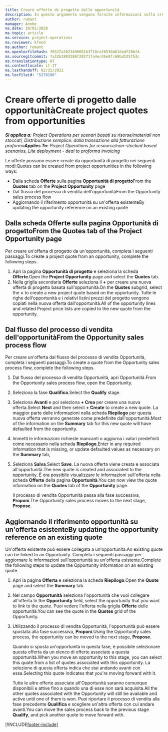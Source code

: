 ```yaml
---
title: Creare offerte di progetto dalle opportunità
description: In questo argomento vengono fornite informazioni sulla creazione di un offerta di progetto da un'opportunità.
author: rumant
manager: Annbe
ms.date: 10/01/2020
ms.topic: article
ms.service: project-operations
ms.reviewer: kfend
ms.author: rumant
ms.openlocfilehash: f0327a2823490081b3718caf6530461dadf20bf4
ms.sourcegitcommit: fa32b1893286f20271fa4ec4be8fc68bd135f53c
ms.translationtype: HT
ms.contentlocale: it-IT
ms.lasthandoff: 02/15/2021
ms.locfileid: "5278198"
---
```

# <a name="create-project-quotes-from-opportunities"></a><span data-ttu-id="0a468-103">Creare offerte di progetto dalle opportunità</span><span class="sxs-lookup"><span data-stu-id="0a468-103">Create project quotes from opportunities</span></span>

<span data-ttu-id="0a468-104">_**Si applica a:** Project Operations per scenari basati su risorse/materiali non stoccati, Distribuzione semplice: dalla transazione alla fatturazione proforma_</span><span class="sxs-lookup"><span data-stu-id="0a468-104">_**Applies To:** Project Operations for resource/non-stocked based scenarios, Lite deployment - deal to proforma invoicing_</span></span>

<span data-ttu-id="0a468-105">Le offerte possono essere create da opportunità di progetto nei seguenti modi:</span><span class="sxs-lookup"><span data-stu-id="0a468-105">Quotes can be created from project opportunities in the following ways:</span></span>

- <span data-ttu-id="0a468-106">Dalla scheda **Offerte** sulla pagina **Opportunità di progetto**</span><span class="sxs-lookup"><span data-stu-id="0a468-106">From the **Quotes** tab on the **Project Opportunity** page</span></span>
- <span data-ttu-id="0a468-107">Dal flusso del processo di vendita dell'opportunità</span><span class="sxs-lookup"><span data-stu-id="0a468-107">From the Opportunity sales process flow</span></span>
- <span data-ttu-id="0a468-108">Aggiornando il riferimento opportunità su un'offerta esistente</span><span class="sxs-lookup"><span data-stu-id="0a468-108">By updating the opportunity reference on an existing quote</span></span>

## <a name="from-the-quotes-tab-of-the-project-opportunity-page"></a><span data-ttu-id="0a468-109">Dalla scheda Offerte sulla pagina Opportunità di progetto</span><span class="sxs-lookup"><span data-stu-id="0a468-109">From the Quotes tab of the Project Opportunity page</span></span>

<span data-ttu-id="0a468-110">Per creare un'offerta di progetto da un'opportunità, completa i seguenti passaggi.</span><span class="sxs-lookup"><span data-stu-id="0a468-110">To create a project quote from an opportunity, complete the following steps.</span></span>

1. <span data-ttu-id="0a468-111">Apri la pagina **Opportunità di progetto** e seleziona la scheda **Offerte**.</span><span class="sxs-lookup"><span data-stu-id="0a468-111">Open the **Project Opportunity** page and select the **Quotes** tab.</span></span> 
2. <span data-ttu-id="0a468-112">Nella griglia secondaria **Offerte** seleziona il **+** per creare una nuova offerta di progetto basata sull'opportunità.</span><span class="sxs-lookup"><span data-stu-id="0a468-112">On the **Quotes** subgrid, select the **+** to create a new project quote based on the opportunity.</span></span> <span data-ttu-id="0a468-113">Tutte le righe dell'opportunità e i relativi listini prezzi del progetto vengono copiati nella nuova offerta dall'opportunità.</span><span class="sxs-lookup"><span data-stu-id="0a468-113">All of the opportunity lines and related Project price lists are copied to the new quote from the opportunity.</span></span>

## <a name="from-the-opportunity-sales-process-flow"></a><span data-ttu-id="0a468-114">Dal flusso del processo di vendita dell'opportunità</span><span class="sxs-lookup"><span data-stu-id="0a468-114">From the Opportunity sales process flow</span></span>

<span data-ttu-id="0a468-115">Per creare un'offerta dal flusso del processo di vendita Opportunità, completa i seguenti passaggi.</span><span class="sxs-lookup"><span data-stu-id="0a468-115">To create a quote from the Opportunity sales process flow, complete the following steps.</span></span>

1. <span data-ttu-id="0a468-116">Dal flusso del processo di vendita Opportunità, apri Opportunità.</span><span class="sxs-lookup"><span data-stu-id="0a468-116">From the Opportunity sales process flow, open the Opportunity.</span></span>
2. <span data-ttu-id="0a468-117">Seleziona la fase **Qualifica**.</span><span class="sxs-lookup"><span data-stu-id="0a468-117">Select the **Qualify** stage.</span></span> 
3. <span data-ttu-id="0a468-118">Seleziona **Avanti** e poi seleziona **+ Crea** per creare una nuova offerta.</span><span class="sxs-lookup"><span data-stu-id="0a468-118">Select **Next** and then select **+ Create** to create a new quote.</span></span> <span data-ttu-id="0a468-119">La maggior parte delle informazioni nella scheda **Riepilogo** per questa nuova offerta verranno generate come predefinite dall'opportunità.</span><span class="sxs-lookup"><span data-stu-id="0a468-119">Most of the information on the **Summary** tab for this new quote will have defaulted from the opportunity.</span></span> 
4. <span data-ttu-id="0a468-120">Immetti le informazioni richieste mancanti o aggiorna i valori predefiniti come necessario nella scheda **Riepilogo**,</span><span class="sxs-lookup"><span data-stu-id="0a468-120">Enter in any required information that is missing, or update defaulted values as necessary on the **Summary** tab,</span></span>
5. <span data-ttu-id="0a468-121">Seleziona **Salva**.</span><span class="sxs-lookup"><span data-stu-id="0a468-121">Select **Save**.</span></span> <span data-ttu-id="0a468-122">La nuova offerta viene creata e associata all'opportunità.</span><span class="sxs-lookup"><span data-stu-id="0a468-122">The new quote is created and associated to the opportunity.</span></span> <span data-ttu-id="0a468-123">È ora possibile visualizzare le informazioni sull'offerta nella scheda **Offerte** della pagina **Opportunità**.</span><span class="sxs-lookup"><span data-stu-id="0a468-123">You can now view the quote information on the **Quotes** tab of the **Opportunity** page.</span></span> 

   <span data-ttu-id="0a468-124">Il processo di vendita Opportunità passa alla fase successiva, **Proponi**.</span><span class="sxs-lookup"><span data-stu-id="0a468-124">The Opportunity sales process moves to the next stage, **Propose**.</span></span>


## <a name="by-updating-the-opportunity-reference-on-an-existing-quote"></a><span data-ttu-id="0a468-125">Aggiornando il riferimento opportunità su un'offerta esistente</span><span class="sxs-lookup"><span data-stu-id="0a468-125">By updating the opportunity reference on an existing quote</span></span>

<span data-ttu-id="0a468-126">Un'offerta esistente può essere collegata a un'opportunità.</span><span class="sxs-lookup"><span data-stu-id="0a468-126">An existing quote can be linked to an Opportunity.</span></span> <span data-ttu-id="0a468-127">Completa i seguenti passaggi per aggiornare le informazioni sull'opportunità su un'offerta esistente.</span><span class="sxs-lookup"><span data-stu-id="0a468-127">Complete the following steps to update the Opportunity information on an existing quote.</span></span>

1. <span data-ttu-id="0a468-128">Apri la pagina **Offerta** e seleziona la scheda **Riepilogo**.</span><span class="sxs-lookup"><span data-stu-id="0a468-128">Open the **Quote** page and select the **Summary** tab.</span></span>
2. <span data-ttu-id="0a468-129">Nel campo **Opportunità** seleziona l'opportunità che vuoi collegare all'offerta.</span><span class="sxs-lookup"><span data-stu-id="0a468-129">In the **Opportunity** field, select the opportunity that you want to link to the quote.</span></span> <span data-ttu-id="0a468-130">Puoi vedere l'offerta nella griglia **Offerte** delle opportunità.</span><span class="sxs-lookup"><span data-stu-id="0a468-130">You can see the quote in the **Quotes** grid of the Opportunity.</span></span> 
3. <span data-ttu-id="0a468-131">Utilizzando il processo di vendita Opportunità, l'opportunità può essere spostata alla fase successiva, **Proponi**.</span><span class="sxs-lookup"><span data-stu-id="0a468-131">Using the Opportunity sales process, the opportunity can be moved to the next stage, **Propose**.</span></span> 

   <span data-ttu-id="0a468-132">Quando si sposta un'opportunità in questa fase, è possibile selezionare questa offerta da un elenco di offerte associate a questa opportunità.</span><span class="sxs-lookup"><span data-stu-id="0a468-132">When you move an opportunity to this stage, you can select this quote from a list of quotes associated with this opportunity.</span></span> <span data-ttu-id="0a468-133">La selezione di questa offerta indica che stai andando avanti con essa.</span><span class="sxs-lookup"><span data-stu-id="0a468-133">Selecting this quote indicates that you're moving forward with it.</span></span>

   <span data-ttu-id="0a468-134">Tutte le altre offerte associate all'Opportunità saranno comunque disponibili e attive fino a quando una di esse non sarà acquisita.</span><span class="sxs-lookup"><span data-stu-id="0a468-134">All the other quotes associated with the Opportunity will still be available and active until one of them is won.</span></span> <span data-ttu-id="0a468-135">Puoi riportare il processo di vendita alla fase precedente **Qualifica** e scegliere un'altra offerta con cui andare avanti.</span><span class="sxs-lookup"><span data-stu-id="0a468-135">You can move the sales process back to the previous stage **Qualify**, and pick another quote to move forward with.</span></span>


[!INCLUDE[footer-include](../includes/footer-banner.md)]